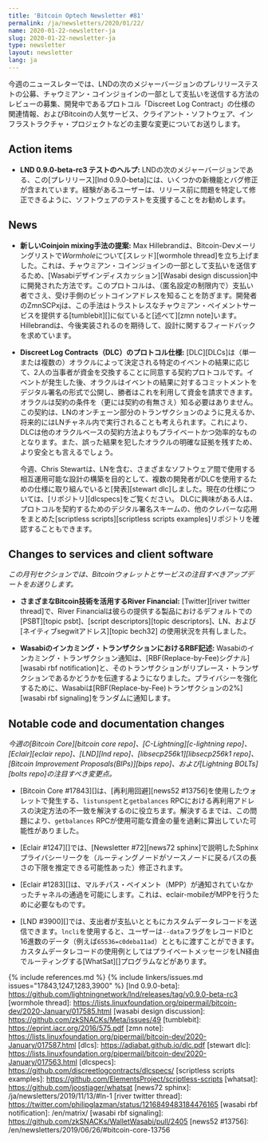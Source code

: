 ```yaml
---
title: 'Bitcoin Optech Newsletter #81'
permalink: /ja/newsletters/2020/01/22/
name: 2020-01-22-newsletter-ja
slug: 2020-01-22-newsletter-ja
type: newsletter
layout: newsletter
lang: ja
---
```

今週のニュースレターでは、LNDの次のメジャーバージョンのプレリリーステストの公募、チャウミアン・コインジョインの一部として支払いを送信する方法のレビューの募集、開発中であるプロトコル「Discreet Log Contract」の仕様の関連情報、およびBitcoinの人気サービス、クライアント・ソフトウェア、インフラストラクチャ・プロジェクトなどの主要な変更についてお送りします。

## Action items

- **LND 0.9.0-beta-rc3 テストのヘルプ:** LNDの次のメジャーバージョンである、この[プレリリース][lnd 0.9.0-beta]には、いくつかの新機能とバグ修正が含まれています。経験があるユーザーは、リリース前に問題を特定して修正できるように、ソフトウェアのテストを支援することをお勧めします。

## News

- **新しいCoinjoin mixing手法の提案:** Max Hillebrandは、Bitcoin-Devメーリングリストで*Wormhole*について[スレッド][wormhole thread]を立ち上げました。これは、チャウミアン・コインジョインの一部として支払いを送信するため、[Wasabiデザインディスカッション][Wasabi design discussion]中に開発された方法です。このプロトコルは、（匿名設定の制限内で）支払い者でさえ、受け手側のビットコインアドレスを知ることを防ぎます。開発者のZmnSCPxjは、この手法はトラストレスなチャウミアン・ペイメントサービスを提供する[tumblebit][]に似ていると[述べて][zmn note]います。 Hillebrandは、今後実装されるのを期待して、設計に関するフィードバックを求めています。

- **Discreet Log Contracts（DLC）のプロトコル仕様:** [DLC][DLCs]は（単一または複数の）オラクルによって決定される特定のイベントの結果に応じて、2人の当事者が資金を交換することに同意する契約プロトコルです。イベントが発生した後、オラクルはイベントの結果に対するコミットメントをデジタル署名の形式で公開し、勝者はこれを利用して資金を請求できます。オラクルは契約の条件を（更には契約の有無さえ）知る必要はありません。この契約は、LNのオンチェーン部分のトランザクションのように見えるか、将来的にはLNチャネル内で実行されることも考えられます。これにより、DLCは他のオラクルベースの契約方法よりもプライベートかつ効率的なものとなります。また、誤った結果を犯したオラクルの明確な証拠を残すため、より安全とも言えるでしょう。

    今週、Chris Stewartは、LNを含む、さまざまなソフトウェア間で使用する相互運用可能な設計の構築を目的として、複数の開発者がDLCを使用するための仕様に取り組んでいると[発表][stewart dlc]しました。現在の仕様については、[リポジトリ][dlcspecs]をご覧ください。 DLCに興味がある人は、プロトコルを契約するためのデジタル署名スキームの、他のクレバーな応用をまとめた[scriptless scripts][scriptless scripts examples]リポジトリを確認することもできます。

## Changes to services and client software
*この月刊セクションでは、Bitcoinウォレットとサービスの注目すべきアップデートをお送りします。*

- **さまざまなBitcoin技術を活用するRiver Financial:** [Twitter][river twitter thread]で、River Financialは彼らの提供する製品におけるデフォルトでの[PSBT][topic psbt]、[script descriptors][topic descriptors]、LN、および[ネイティブsegwitアドレス][topic bech32] の使用状況を共有しました。

- **Wasabiのインカミング・トランザクションにおけるRBF記述:** Wasabiのインカミング・トランザクション通知は、[RBF(Replace-by-Fee)シグナル][wasabi rbf notification]と、そのトランザクションがリプレース・トランザクションであるかどうかを伝達するようになりました。プライバシーを強化するために、Wasabiは[RBF(Replace-by-Fee)トランザクションの2%][wasabi rbf signaling]をランダムに通知します。

## Notable code and documentation changes

*今週の[Bitcoin Core][bitcoin core repo]、[C-Lightning][c-lightning repo]、[Eclair][eclair repo]、[LND][lnd repo]、[libsecp256k1][libsecp256k1 repo]、[Bitcoin Improvement Proposals(BIPs)][bips repo]、および[Lightning BOLTs][bolts repo]の注目すべき変更点。*

- [Bitcoin Core #17843][]は、[再利用回避][news52 #13756]を使用したウォレットで発生する、`listunspent`と`getbalances` RPCにおける再利用アドレスの決定方法の不一致を解決するのに役立ちます。解決するまでは、この問題により、`getbalances` RPCが使用可能な資金の量を過剰に算出していた可能性がありました。

- [Eclair #1247][]では、[Newsletter #72][news72 sphinx]で説明したSphinxプライバシーリークを（ルーティングノードがソースノードに戻るパスの長さの下限を推定できる可能性あった）修正されます。

- [Eclair #1283][]は、マルチパス・ペイメント（MPP）が通知されていなかったチャネルの通過を可能にします。これは、eclair-mobileがMPPを行うために必要なものです。

- [LND #3900][]では、支出者が支払いとともにカスタムデータレコードを送信できます。`lncli`を使用すると、ユーザーは`--data`フラグをレコードIDと16進数のデータ（例えば`65536=c0deba11ad`）とともに渡すことができます。カスタムデータレコードの使用例としてはプライベートメッセージをLN経由でルーティングする[WhatSat][]プログラムなどがあります。<!-- source: "custom record sending" in　https://github.com/joostjager/whatsat/commit/7c172ff8a63e56ec52005028b0f0d6b0a88867ec -->

{% include references.md %}
{% include linkers/issues.md issues="17843,1247,1283,3900" %}
[lnd 0.9.0-beta]: https://github.com/lightningnetwork/lnd/releases/tag/v0.9.0-beta-rc3
[wormhole thread]: https://lists.linuxfoundation.org/pipermail/bitcoin-dev/2020-January/017585.html
[wasabi design discussion]: https://github.com/zkSNACKs/Meta/issues/49
[tumblebit]: https://eprint.iacr.org/2016/575.pdf
[zmn note]: https://lists.linuxfoundation.org/pipermail/bitcoin-dev/2020-January/017587.html
[dlcs]: https://adiabat.github.io/dlc.pdf
[stewart dlc]: https://lists.linuxfoundation.org/pipermail/bitcoin-dev/2020-January/017563.html
[dlcspecs]: https://github.com/discreetlogcontracts/dlcspecs/
[scriptless scripts examples]: https://github.com/ElementsProject/scriptless-scripts
[whatsat]: https://github.com/joostjager/whatsat
[news72 sphinx]: /ja/newsletters/2019/11/13/#ln-1
[river twitter thread]: https://twitter.com/philipglazman/status/1216849483184476165
[wasabi rbf notification]: /en/matrix/
[wasabi rbf signaling]: https://github.com/zkSNACKs/WalletWasabi/pull/2405
[news52 #13756]: /en/newsletters/2019/06/26/#bitcoin-core-13756
